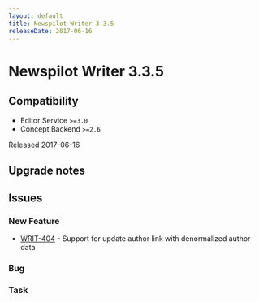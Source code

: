 ```yaml
---
layout: default
title: Newspilot Writer 3.3.5
releaseDate: 2017-06-16
---
```

<div class="jumbotron">
    <h1>Newspilot Writer 3.3.5</h1>    
    <h2>Compatibility</h2>
    <ul>
        <li>Editor Service <code>>=3.0</code></li>
        <li>Concept Backend <code>>=2.6</code></li>
    </ul>
</div>
<p>Released 2017-06-16</p>



## Upgrade notes  
           



## Issues  


### New Feature 
 
 * [WRIT-404](https://jira.infomaker.se/browse/WRIT-404) - Support for update author link with denormalized author data 


### Bug 



### Task 



